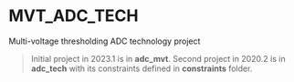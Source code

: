 # MVT_ADC_TECH
Multi-voltage thresholding ADC technology project 

> Initial project in 2023.1 is in **adc_mvt**.
> Second project in 2020.2 is in **adc_tech** with its constraints defined in **constraints** folder.
